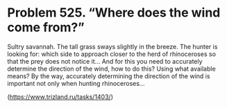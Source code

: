 # Problem 525. “Where does the wind come from?”

Sultry savannah. The tall grass sways slightly in the breeze. The hunter is looking for: which side to approach closer to the herd of rhinoceroses so that the prey does not notice it... And for this you need to accurately determine the direction of the wind, how to do this? Using what available means? By the way, accurately determining the direction of the wind is important not only when hunting rhinoceroses...

(https://www.trizland.ru/tasks/1403/)